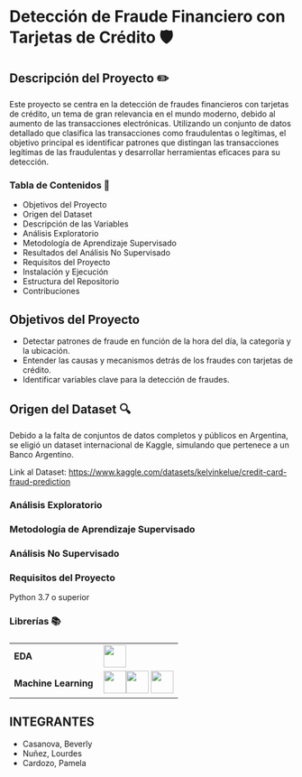 # Detección de Fraude Financiero con Tarjetas de Crédito 🛡️

## Descripción del Proyecto ✏️

Este proyecto se centra en la detección de fraudes financieros con tarjetas de crédito, un tema de gran relevancia en el mundo moderno, debido al aumento de las transacciones 
electrónicas. Utilizando un conjunto de datos detallado que clasifica las transacciones como fraudulentas o legítimas, el objetivo principal es identificar patrones que distingan 
las transacciones legítimas de las fraudulentas y desarrollar herramientas eficaces para su detección.



### Tabla de Contenidos 📌


* Objetivos del Proyecto
* Origen del Dataset
* Descripción de las Variables
* Análisis Exploratorio
* Metodología de Aprendizaje Supervisado
* Resultados del Análisis No Supervisado
* Requisitos del Proyecto
* Instalación y Ejecución
* Estructura del Repositorio
* Contribuciones



## Objetivos del Proyecto

- Detectar patrones de fraude en función de la hora del día, la categoría y la ubicación.
- Entender las causas y mecanismos detrás de los fraudes con tarjetas de crédito.
- Identificar variables clave para la detección de fraudes.


## Origen del Dataset 🔍
Debido a la falta de conjuntos de datos completos y públicos en Argentina, se eligió un dataset internacional de Kaggle, simulando que pertenece a un Banco Argentino.

Link al Dataset: https://www.kaggle.com/datasets/kelvinkelue/credit-card-fraud-prediction



### Análisis Exploratorio


### Metodología de Aprendizaje Supervisado


### Análisis No Supervisado


### Requisitos del Proyecto
Python 3.7 o superior

### Librerías 📚

<h3 align="left"></h3>
<table>
    <tr>
        <td style="font-weight: bold; padding-right: 10px; vertical-align: center; border: none;">EDA</td>
        <td><img height="40" src="https://go-skill-icons.vercel.app/api/icons?i=python,pandas,numpy,matplotlib,seaborn&titles=true"/></td>
    </tr>
    <tr>
        <td style="font-weight: bold; padding-right: 10px; vertical-align: center; border: none;">Machine Learning</td>
        <td><img height="40" src="https://go-skill-icons.vercel.app/api/icons?i=scikitlearn,jupyter&titles=true"/><img height="40" src="https://www.kdnuggets.com/wp-content/uploads/chugh_lgbmclassifier_gettingstarted_guide_1.png"/>
          <img height="40" src="https://miro.medium.com/v2/resize:fit:1190/1*yhE3CBwTrlXcAIvNJNTQiA.png"/>
        </td>
    </tr>
</table>



## **INTEGRANTES**

*   Casanova, Beverly
*   Nuñez, Lourdes
*   Cardozo, Pamela
